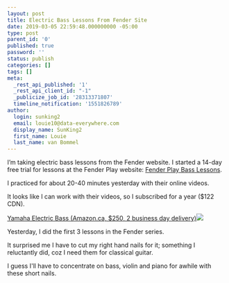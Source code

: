```yaml
---
layout: post
title: Electric Bass Lessons From Fender Site 
date: 2019-03-05 22:59:48.000000000 -05:00
type: post
parent_id: '0'
published: true
password: ''
status: publish
categories: []
tags: []
meta:
  _rest_api_published: '1'
  _rest_api_client_id: "-1"
  _publicize_job_id: '28313371807'
  timeline_notification: '1551826789'
author:
  login: sunking2
  email: louie10@data-everywhere.com
  display_name: SunKing2
  first_name: Louie
  last_name: van Bommel
---
```

<p>I’m taking electric bass lessons from the Fender website. 
I started a 14-day free trial for lessons at the Fender Play website: <a href="https://www.fender.com/play/pages/bass-lessons">Fender Play Bass Lessons</a>. </p>
<p>
I practiced for about 20-40 minutes yesterday with their online videos.</p>
<p>It looks like I can work with their videos, so I subscribed for a year ($122 CDN).</p>
<p><a href="https://www.amazon.ca/Yamaha-TRBX174-OVS-4-String-Electric/dp/B00GOE7XHE">Yamaha Electric Bass (Amazon.ca, $250, 2 business day delivery)<img class=" alignright" src="{{ site.baseurl }}/assets/71f6myiGwyL._SY879_.jpg" /></a></p>
<p>Yesterday, I did the first 3 lessons in the Fender series.</p>
<p>It surprised me I have to cut my right hand nails for it; something I reluctantly did, coz I need them for classical guitar.</p>
<p>I guess I'll have to concentrate on bass, violin and piano for awhile with these short nails.</p>
